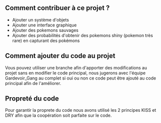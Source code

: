 ## Comment contribuer à ce projet ?
  - Ajouter un système d'objets
  - Ajouter une interface graphique
  - Ajouter des pokemons sauvages
  - Ajouter des probabilités d'obtenir des pokemons shiny (pokemon très rare) en capturant des pokémons

## Comment ajouter du code au projet
Vous pouvez utiliser une branche afin d'apporter des modifications au projet sans en modifier le code principal, nous jugerons avec l'équipe Gardevoir_Gang au complet si oui ou non ce code peut être ajouté au code principal afin de l'améliorer.
 
## Propreté du code

Pour garantir la proprete du code nous avons utilisé les 2 principes KISS et DRY afin que la coopération soit parfaite sur le code.
